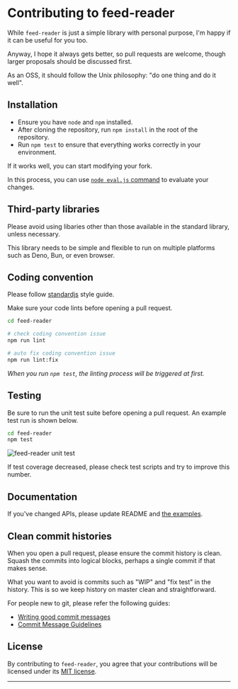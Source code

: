 # Contributing to feed-reader

While `feed-reader` is just a simple library with personal purpose, I'm happy if it can be useful for you too.

Anyway, I hope it always gets better, so pull requests are welcome, though larger proposals should be discussed first.

As an OSS, it should follow the Unix philosophy: "do one thing and do it well".

## Installation

- Ensure you have `node` and `npm` installed.
- After cloning the repository, run `npm install` in the root of the repository.
- Run `npm test` to ensure that everything works correctly in your environment.

If it works well, you can start modifying your fork.

In this process, you can use [`node eval.js` command](https://github.com/ndaidong/feed-reader#quick-evaluation) to evaluate your changes.


## Third-party libraries

Please avoid using libaries other than those available in the standard library, unless necessary.

This library needs to be simple and flexible to run on multiple platforms such as Deno, Bun, or even browser.


## Coding convention

Please follow [standardjs](https://standardjs.com/) style guide.

Make sure your code lints before opening a pull request.


```bash
cd feed-reader

# check coding convention issue
npm run lint

# auto fix coding convention issue
npm run lint:fix
```

*When you run `npm test`, the linting process will be triggered at first.*


## Testing

Be sure to run the unit test suite before opening a pull request. An example test run is shown below.

```bash
cd feed-reader
npm test
```

![feed-reader unit test](https://i.imgur.com/xTwZK6B.png)

If test coverage decreased, please check test scripts and try to improve this number.


## Documentation

If you've changed APIs, please update README and [the examples](https://github.com/ndaidong/feed-reader/tree/main/examples).


## Clean commit histories

When you open a pull request, please ensure the commit history is clean.
Squash the commits into logical blocks, perhaps a single commit if that makes sense.

What you want to avoid is commits such as "WIP" and "fix test" in the history.
This is so we keep history on master clean and straightforward.

For people new to git, please refer the following guides:

- [Writing good commit messages](https://github.com/erlang/otp/wiki/writing-good-commit-messages)
- [Commit Message Guidelines](https://gist.github.com/robertpainsi/b632364184e70900af4ab688decf6f53)


## License

By contributing to `feed-reader`, you agree that your contributions will be licensed under its [MIT license](https://github.com/ndaidong/feed-reader/blob/main/LICENSE).

---

